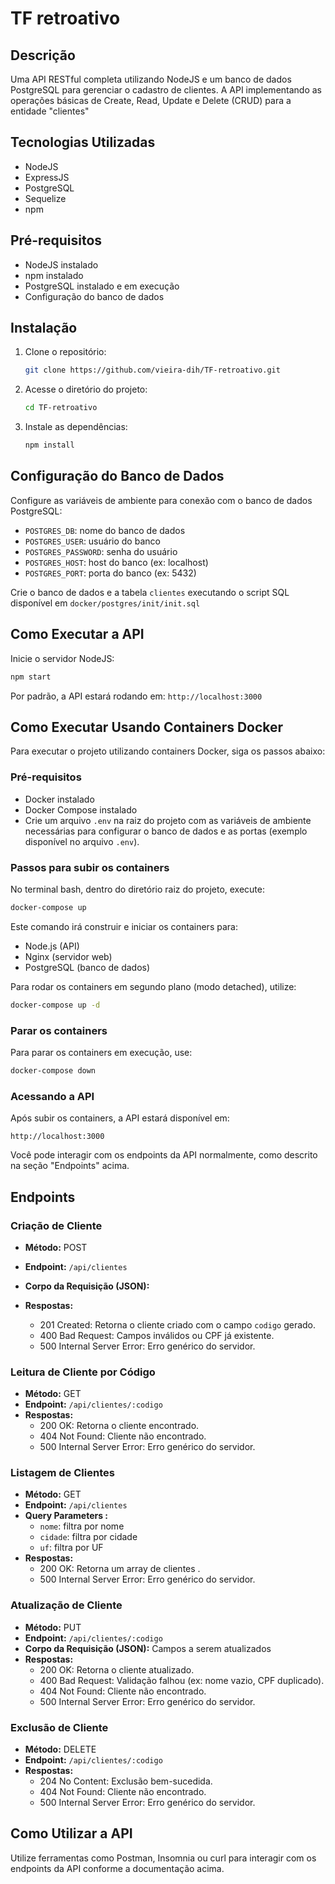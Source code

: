 # TF retroativo

## Descrição
Uma API RESTful completa utilizando NodeJS e um banco de dados PostgreSQL para gerenciar o cadastro de clientes. A API implementando as operações básicas de Create, Read, Update e Delete (CRUD) para a entidade "clientes"

## Tecnologias Utilizadas
- NodeJS 
- ExpressJS
- PostgreSQL
- Sequelize 
- npm 

## Pré-requisitos
- NodeJS instalado
- npm instalado
- PostgreSQL instalado e em execução
- Configuração do banco de dados 

## Instalação
1. Clone o repositório:
   ```bash
   git clone https://github.com/vieira-dih/TF-retroativo.git
   ```
2. Acesse o diretório do projeto:
   ```bash
   cd TF-retroativo
   ```
3. Instale as dependências:
   ```bash
   npm install
   ```

## Configuração do Banco de Dados
Configure as variáveis de ambiente para conexão com o banco de dados PostgreSQL:

- `POSTGRES_DB`: nome do banco de dados
- `POSTGRES_USER`: usuário do banco
- `POSTGRES_PASSWORD`: senha do usuário
- `POSTGRES_HOST`: host do banco (ex: localhost)
- `POSTGRES_PORT`: porta do banco (ex: 5432)

Crie o banco de dados e a tabela `clientes` executando o script SQL disponível em `docker/postgres/init/init.sql`

## Como Executar a API
Inicie o servidor NodeJS:

```bash
npm start
```

Por padrão, a API estará rodando em: `http://localhost:3000`

## Como Executar Usando Containers Docker

Para executar o projeto utilizando containers Docker, siga os passos abaixo:

### Pré-requisitos
- Docker instalado
- Docker Compose instalado
- Crie um arquivo `.env` na raiz do projeto com as variáveis de ambiente necessárias para configurar o banco de dados e as portas (exemplo disponível no arquivo `.env`).

### Passos para subir os containers

No terminal bash, dentro do diretório raiz do projeto, execute:

```bash
docker-compose up
```

Este comando irá construir e iniciar os containers para:
- Node.js (API)
- Nginx (servidor web)
- PostgreSQL (banco de dados)

Para rodar os containers em segundo plano (modo detached), utilize:

```bash
docker-compose up -d
```

### Parar os containers

Para parar os containers em execução, use:

```bash
docker-compose down
```

### Acessando a API

Após subir os containers, a API estará disponível em:

```
http://localhost:3000
```

Você pode interagir com os endpoints da API normalmente, como descrito na seção "Endpoints" acima.
##  Endpoints

### Criação de Cliente 
- **Método:** POST
- **Endpoint:** `/api/clientes`
- **Corpo da Requisição (JSON):**

- **Respostas:**
  - 201 Created: Retorna o cliente criado com o campo `codigo` gerado.
  - 400 Bad Request: Campos inválidos ou CPF já existente.
  - 500 Internal Server Error: Erro genérico do servidor.

### Leitura de Cliente por Código 
- **Método:** GET
- **Endpoint:** `/api/clientes/:codigo`
- **Respostas:**
  - 200 OK: Retorna o cliente encontrado.
  - 404 Not Found: Cliente não encontrado.
  - 500 Internal Server Error: Erro genérico do servidor.

### Listagem de Clientes 
- **Método:** GET
- **Endpoint:** `/api/clientes`
- **Query Parameters :**
  - `nome`: filtra por nome 
  - `cidade`: filtra por cidade
  - `uf`: filtra por UF 
- **Respostas:**
  - 200 OK: Retorna um array de clientes .
  - 500 Internal Server Error: Erro genérico do servidor.

### Atualização de Cliente 
- **Método:** PUT
- **Endpoint:** `/api/clientes/:codigo`
- **Corpo da Requisição (JSON):** Campos a serem atualizados 
- **Respostas:**
  - 200 OK: Retorna o cliente atualizado.
  - 400 Bad Request: Validação falhou (ex: nome vazio, CPF duplicado).
  - 404 Not Found: Cliente não encontrado.
  - 500 Internal Server Error: Erro genérico do servidor.

### Exclusão de Cliente 
- **Método:** DELETE
- **Endpoint:** `/api/clientes/:codigo`
- **Respostas:**
  - 204 No Content: Exclusão bem-sucedida.
  - 404 Not Found: Cliente não encontrado.
  - 500 Internal Server Error: Erro genérico do servidor.

## Como Utilizar a API
Utilize ferramentas como Postman, Insomnia ou curl para interagir com os endpoints da API conforme a documentação acima.


